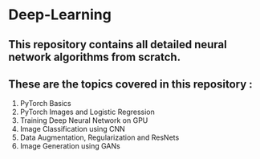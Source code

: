 # Deep-Learning
## This repository contains all detailed neural network algorithms from scratch.
## These are the topics covered in this repository :
1. PyTorch Basics
2. PyTorch Images and Logistic Regression
3. Training Deep Neural Network on GPU
4. Image Classification using CNN
5. Data Augmentation, Regularization and ResNets
6. Image Generation using GANs
